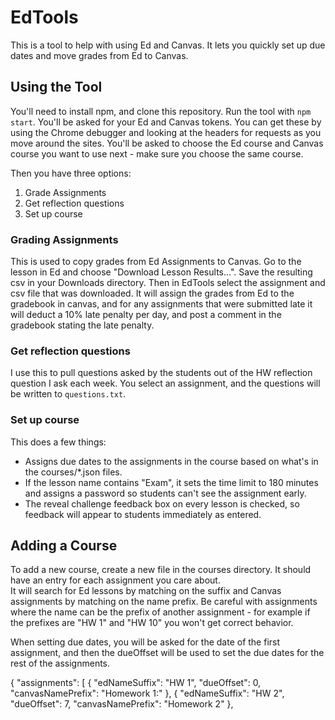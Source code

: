 # EdTools

This is a tool to help with using Ed and Canvas.  It lets you quickly set up due dates and move grades from Ed to Canvas.

## Using the Tool

You'll need to install npm, and clone this repository.  Run the tool with `npm start`.
You'll be asked for your Ed and Canvas tokens.  You can get these by using the Chrome 
debugger and looking at the headers for requests as you move around the sites.  You'll be
asked to choose the Ed course and Canvas course you want to use next - make sure you choose
the same course.

Then you have three options:
1. Grade Assignments
2. Get reflection questions
3. Set up course

### Grading Assignments

This is used to copy grades from Ed Assignments to Canvas.  Go to the lesson in Ed and choose "Download Lesson Results...". Save
the resulting csv in your Downloads directory.  Then in EdTools select the assignment and csv file that was downloaded.  It will
assign the grades from Ed to the gradebook in canvas, and for any assignments that were submitted late it will deduct a 10% late
penalty per day, and post a comment in the gradebook stating the late penalty.

### Get reflection questions

I use this to pull questions asked by the students out of the HW reflection question I ask each week.  You select an assignment,
and the questions will be written to `questions.txt`.

### Set up course

This does a few things:
- Assigns due dates to the assignments in the course based on what's in the courses/*.json files.
- If the lesson name contains "Exam", it sets the time limit to 180 minutes and assigns a password so students can't see the assignment early.
- The reveal challenge feedback box on every lesson is checked, so feedback will appear to students immediately as entered.

## Adding a Course

To add a new course, create a new file in the courses directory.  It should have an entry for each assignment you care about.  
It will search for Ed lessons by matching on the suffix and Canvas assignments by matching on the name prefix.  Be careful with
assignments where the name can be the prefix of another assignment - for example if the prefixes are "HW 1" and "HW 10" you won't
get correct behavior.

When setting due dates, you will be asked for the date of the first assignment, and then the dueOffset will be used to set the due
dates for the rest of the assignments.

{
  "assignments": [
    { "edNameSuffix": "HW 1", "dueOffset": 0, "canvasNamePrefix": "Homework 1:" },
    { "edNameSuffix": "HW 2", "dueOffset": 7, "canvasNamePrefix": "Homework 2" },
